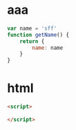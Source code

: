 # aaa
```js
var name = 'sff'
function getName() {
    return {
        name: name
    }
}
```
# html
```html
<script>
    
</script>
```